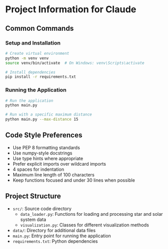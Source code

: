 # Project Information for Claude

## Common Commands

### Setup and Installation
```bash
# Create virtual environment
python -m venv venv
source venv/bin/activate  # On Windows: venv\Scripts\activate

# Install dependencies
pip install -r requirements.txt
```

### Running the Application
```bash
# Run the application
python main.py

# Run with a specific maximum distance
python main.py --max-distance 15

```

## Code Style Preferences

- Use PEP 8 formatting standards
- Use numpy-style docstrings
- Use type hints where appropriate
- Prefer explicit imports over wildcard imports
- 4 spaces for indentation
- Maximum line length of 100 characters
- Keep functions focused and under 30 lines when possible

## Project Structure

- `src/`: Source code directory
  - `data_loader.py`: Functions for loading and processing star and solar system data
  - `visualization.py`: Classes for different visualization methods
- `data/`: Directory for additional data files
- `main.py`: Entry point for running the application
- `requirements.txt`: Python dependencies